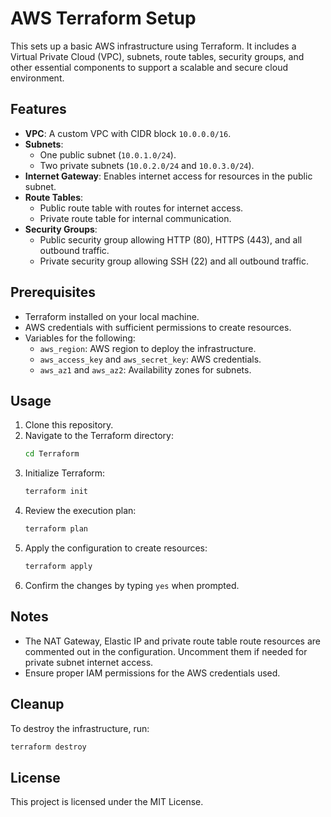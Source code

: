 # AWS Terraform Setup 

This sets up a basic AWS infrastructure using Terraform. It includes a Virtual Private Cloud (VPC), subnets, route tables, security groups, and other essential components to support a scalable and secure cloud environment.  

## Features  

- **VPC**: A custom VPC with CIDR block `10.0.0.0/16`.  
- **Subnets**:  
    - One public subnet (`10.0.1.0/24`).  
    - Two private subnets (`10.0.2.0/24` and `10.0.3.0/24`).  
- **Internet Gateway**: Enables internet access for resources in the public subnet.  
- **Route Tables**:  
    - Public route table with routes for internet access.  
    - Private route table for internal communication.  
- **Security Groups**:  
    - Public security group allowing HTTP (80), HTTPS (443), and all outbound traffic.  
    - Private security group allowing SSH (22) and all outbound traffic.  

## Prerequisites  

- Terraform installed on your local machine. 
- AWS credentials with sufficient permissions to create resources.  
- Variables for the following:  
    - `aws_region`: AWS region to deploy the infrastructure.  
    - `aws_access_key` and `aws_secret_key`: AWS credentials.  
    - `aws_az1` and `aws_az2`: Availability zones for subnets.  

## Usage  

1. Clone this repository.  
2. Navigate to the Terraform directory:  
     ```bash  
     cd Terraform 
     ```  
3. Initialize Terraform:  
     ```bash  
     terraform init  
     ```  
4. Review the execution plan:  
     ```bash  
     terraform plan  
     ```  
5. Apply the configuration to create resources:  
     ```bash  
     terraform apply  
     ```  
6. Confirm the changes by typing `yes` when prompted.  

## Notes  

- The NAT Gateway, Elastic IP and private route table route resources are commented out in the configuration. Uncomment them if needed for private subnet internet access.  
- Ensure proper IAM permissions for the AWS credentials used.  

## Cleanup  

To destroy the infrastructure, run:  
```bash  
terraform destroy  
```  

## License  

This project is licensed under the MIT License.  
